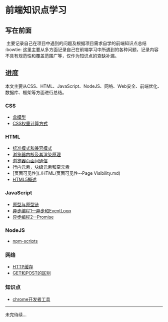 # 前端知识点学习

## 写在前面
  主要记录自己在项目中遇到的问题及根据项目需求自学的前端知识点总结 :bowtie:
  这里主要从多方面记录自己在前端学习中所遇到的各种问题，记录内容不具有规范性和覆盖范围广等，仅作为知识点的查缺补漏。

## 进度
  本文主要从CSS、HTML、JavaScript、NodeJS、网络、Web安全、前端优化、数据库、框架等方面进行总结。

### CSS
  * [盒模型](./CSS/盒模型.md)
  * [CSS权重计算方式](./CSS/CSS权重计算方式.md)

### HTML
  * [标准模式和兼容模式](./HTML/标准模式与兼容模式.md)
  * [浏览器内核及其渲染原理](./HTML/浏览器内核.md)
  * [浏览器页面间通信](./HTML/浏览器页面间通信.md)
  * [行内元素，块级元素和空元素](./HTML/行内元素，块级元素和空元素.md)
  * [页面可见性](./HTML/页面可见性--Page Visibility.md)
  * [HTML5概述](./HTML/HTML5.md)


### JavaScript
  * [原型与原型链](./JavaScript/语法/原型与原型链.md)
  * [异步编程1--异步和EventLoop](./JavaScript/ES6/异步编程/1异步和EventLoop.md)
  * [异步编程2--Promise](./JavaScript/ES6/异步编程/2Promise.md)
  <!-- * [异步编程3--异步和EventLoop](./JavaScript/异步编程/3Generator.md)
  * [异步编程4--异步和EventLoop](./JavaScript/异步编程/4async.md) -->

### NodeJS
  * [npm-scripts](./NodeJS/npm/npm-scripts.md)

### 网络
  * [HTTP缓存](./网络/HTTP缓存.md)
  * [GET和POST的区别](./网络/GET和POST的区别.md)

### 知识点
  * [chrome开发者工具](../知识点/chrome开发者工具.md)

*******************

未完待续...
